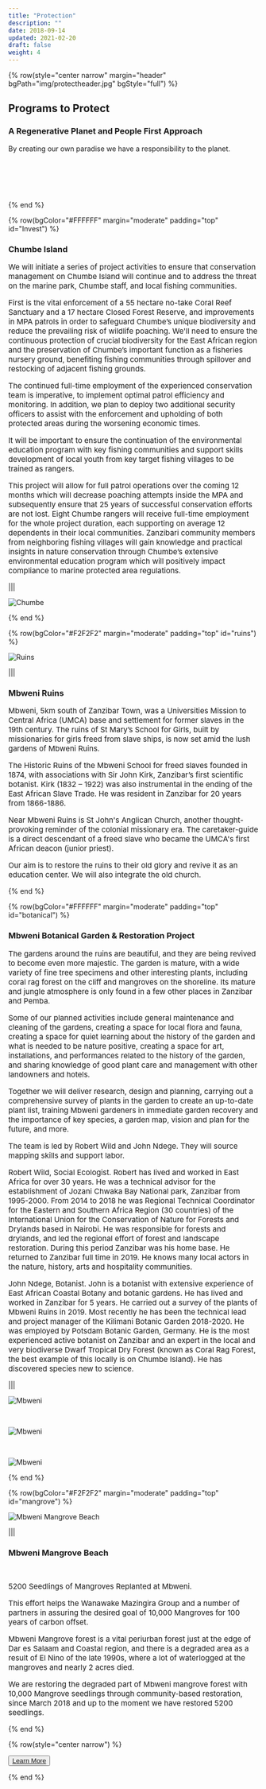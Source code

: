 ```yaml
---
title: "Protection"
description: ""
date: 2018-09-14
updated: 2021-02-20
draft: false
weight: 4
---
```


<!-- section 1 (JP) -->

{% row(style="center narrow" margin="header" bgPath="img/protectheader.jpg" bgStyle="full") %}

## Programs to Protect

### A Regenerative Planet and People First Approach

By creating our own paradise we have a responsibility to the planet.

<br>
<br>
<br>
<br>

{% end %}

{% row(bgColor="#FFFFFF" margin="moderate" padding="top" id="Invest") %}

### Chumbe Island

<p style='font-size: 15px'>We will initiate a series of project activities to ensure that conservation management on Chumbe Island will continue and to address the threat on the marine park, Chumbe staff, and local fishing communities. 
</p>

<p style='font-size: 15px'>First is the vital enforcement of a 55 hectare no-take Coral Reef Sanctuary and a 17 hectare Closed Forest Reserve, and improvements in MPA patrols in order to safeguard Chumbe’s unique biodiversity and reduce the prevailing risk of wildlife poaching. We'll need to ensure the continuous protection of crucial biodiversity for the East African region and the preservation of Chumbe’s important function as a fisheries nursery ground, benefiting fishing communities through spillover and restocking of adjacent fishing grounds.

<p style='font-size: 15px'>The continued full-time employment of the experienced conservation team is imperative, to implement optimal patrol efficiency and monitoring. In addition, we plan to deploy two additional security officers to assist with the enforcement and upholding of both protected areas during the worsening economic times.</p>

<p style='font-size: 15px'>It will be important to ensure the continuation of the environmental education program with key fishing communities and support skills development of local youth from key target fishing villages to be trained as rangers.</p>

<p style='font-size: 15px'>This project will allow for full patrol operations over the coming 12 months which will decrease poaching attempts inside the MPA and subsequently ensure that 25 years of successful conservation efforts are not lost. Eight Chumbe rangers will receive full-time employment for the whole project duration, each supporting on average 12 dependents in their local communities. Zanzibari community members from neighboring fishing villages will gain knowledge and practical insights in nature conservation through Chumbe’s extensive environmental education program which will positively impact compliance to marine protected area regulations.</p>

|||

![Chumbe](img/chumbeprotection.png#large)

{% end %}

<!-- section 2 (Fun beach) -->

{% row(bgColor="#F2F2F2" margin="moderate" padding="top" id="ruins") %}

![Ruins](img/ruinsprotection.png#large)

|||

### Mbweni Ruins

<p style='font-size: 15px'>Mbweni, 5km south of Zanzibar Town, was a Universities Mission to Central Africa (UMCA) base and settlement for former slaves in the 19th century. The ruins of St Mary’s School for Girls, built by missionaries for girls freed from slave ships, is now set amid the lush gardens of Mbweni Ruins.</p>

<p style='font-size: 15px'>The Historic Ruins of the Mbweni School for freed slaves founded in 1874, with associations with Sir John Kirk, Zanzibar’s first scientific botanist. Kirk (1832 – 1922) was also instrumental in the ending of the East African Slave Trade. He was resident in Zanzibar for 20 years from 1866-1886.</p>

<p style='font-size: 15px'>Near Mbweni Ruins is St John's Anglican Church, another thought-provoking reminder of the colonial missionary era. The caretaker-guide is a direct descendant of a freed slave who became the UMCA's first African deacon (junior priest).</p>

<p style='font-size: 15px'>Our aim is to restore the ruins to their old glory and revive it as an education center. We will also integrate the old church.</p>

{% end %}

{% row(bgColor="#FFFFFF" margin="moderate" padding="top" id="botanical") %}

### Mbweni Botanical Garden & Restoration Project

<p style='font-size: 15px'>The gardens around the ruins are beautiful, and they are being revived to become even more majestic. The garden is mature, with a wide variety of fine tree specimens and other interesting plants, including coral rag forest on the cliff and mangroves on the shoreline. Its mature and jungle atmosphere is only found in a few other places in Zanzibar and Pemba.</p>

<p style='font-size: 15px'>Some of our planned activities include general maintenance and cleaning of the gardens, creating a space for local flora and fauna, creating a space for quiet learning about the history of the garden and what is needed to be nature positive, creating a space for art, installations, and performances related to the history of the garden, and sharing knowledge of good plant care and management with other landowners and hotels.</p>

<p style='font-size: 15px'>Together we will deliver research, design and planning, carrying out a comprehensive survey of plants in the garden to create an up-to-date plant list, training Mbweni gardeners in immediate garden recovery and the importance of key species, a garden map, vision and plan for the future, and more.</p>

<p style='font-size: 15px'>The team is led by Robert Wild and John Ndege. They will source mapping skills and support labor.</p>

<p style='font-size: 15px'>Robert Wild, Social Ecologist. Robert has lived and worked in East Africa for over 30 years. He was a technical advisor for the establishment of Jozani Chwaka Bay National park, Zanzibar from 1995-2000. From 2014 to 2018 he was Regional Technical Coordinator for the Eastern and Southern Africa Region (30 countries) of the International Union for the Conservation of Nature for Forests and Drylands based in Nairobi. He was responsible for forests and drylands, and led the regional effort of forest and landscape restoration. During this period Zanzibar was his home base. He returned to Zanzibar full time in 2019. He knows many local actors in the nature, history, arts and hospitality communities.</p>

<p style='font-size: 15px'>John Ndege, Botanist. John is a botanist with extensive experience of East African Coastal Botany and botanic gardens. He has lived and worked in Zanzibar for 5 years. He carried out a survey of the plants of Mbweni Ruins in 2019. Most recently he has been the technical lead and project manager of the Kilimani Botanic Garden 2018-2020. He was employed by Potsdam Botanic Garden, Germany. He is the most experienced active botanist on Zanzibar and an expert in the local and very biodiverse Dwarf Tropical Dry Forest (known as Coral Rag Forest, the best example of this locally is on Chumbe Island). He has discovered species new to science.</p>

|||

![Mbweni](img/mbweniprotection4.jpg#large)

<br>

![Mbweni](img/mbweniprotection1.jpeg#large)

<br>

![Mbweni](img/mbweniprotection5.jpg#large)

{% end %}

{% row(bgColor="#F2F2F2" margin="moderate" padding="top" id="mangrove") %}

![Mbweni Mangrove Beach](img/mangrove_beach.png#large)

|||

### Mbweni Mangrove Beach

​<p style='font-size: 15px'>​5200 Seedlings of Mangroves Replanted at Mbweni.</p>

<p style='font-size: 15px'>This effort helps the Wanawake Mazingira Group and a number of partners in assuring the desired goal of 10,000 Mangroves for 100 years of carbon offset.</p>

<p style='font-size: 15px'>Mbweni Mangrove forest is a vital periurban forest just at the edge of Dar es Salaam and Coastal region, and there is a degraded area as a result of El Nino of the late 1990s, where a lot of waterlogged at the mangroves and nearly 2 acres died.</p>

<p style='font-size: 15px'>We are restoring the degraded part of Mbweni mangrove forest with 10,000 Mangrove seedlings through community-based restoration, since March 2018 and up to the moment we have restored 5200 seedlings.</p>

{% end %}


{% row(style="center narrow") %}

<button>[Learn More](/education)</button>

{% end %}